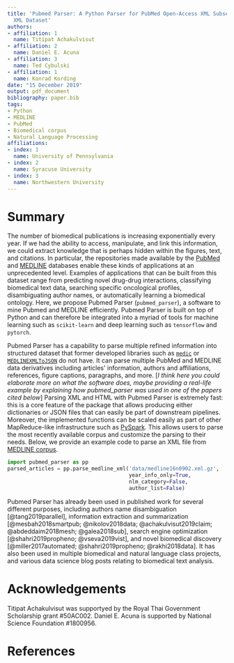 ```yaml
---
title: 'Pubmed Parser: A Python Parser for PubMed Open-Access XML Subset and MEDLINE XML Dataset
  XML Dataset'
authors:
- affiliation: 1
  name: Titipat Achakulvisut
- affiliation: 2
  name: Daniel E. Acuna
- affiliation: 3
  name: Ted Cybulski
- affiliation: 1
  name: Konrad Kording
date: "15 December 2019"
output: pdf_document
bibliography: paper.bib
tags:
- Python
- MEDLINE
- PubMed
- Biomedical corpus
- Natural Language Processing
affiliations:
- index: 1
  name: University of Pennsylvania
- index: 2
  name: Syracuse University
- index: 3
  name: Northwestern University
---
```


# Summary

The number of biomedical publications is increasing exponentially every year. If we had the ability to access, manipulate, and link this information, we could extract knowledge that is perhaps hidden within the figures, text, and citations. In particular, the repositories made available by the [PubMed](https://pubmed.ncbi.nlm.nih.gov/) and [MEDLINE](https://www.nlm.nih.gov/bsd/medline.html) databases enable these kinds of applications at an unprecedented level. Examples of applications that can be built from this dataset range from predicting novel drug-drug interactions, classifying biomedical text data, searching specific oncological profiles, disambiguating author names, or automatically learning a biomedical ontology. Here, we propose Pubmed Parser (`pubmed_parser`), a software to mine Pubmed and MEDLINE efficiently. Pubmed Parser is built on top of Python and can therefore be integrated into a myriad of tools for machine learning such as `scikit-learn` and deep learning such as `tensorflow` and `pytorch`.

Pubmed Parser has a capability to parse multiple refined information into structured dataset that former developed libraries such as [`medic`](https://github.com/fnl/medic) or [`MEDLINEXMLToJSON`](https://github.com/ldbib/MEDLINEXMLToJSON) do not have. It can parse multiple PubMed and MEDLINE data derivatives including articles' information, authors and affiliations, references, figure captions, paragraphs, and more. [*I think here you could elaborate more on what the software does, maybe providing a real-life example by explaining how pubmed_parser was used in one of the papers cited below*] Parsing XML and HTML with Pubmed Parser is extremely fast: this is a core feature of the package that allows producing either dictionaries or JSON files that can easily be part of downstream pipelines. Moreover, the implemented functions can be scaled easily as part of other MapReduce-like infrastructure such as [PySpark](https://spark.apache.org/). This allows users to parse the most recently available corpus and customize the parsing to their needs. Below, we provide an example code to parse an XML file from [MEDLINE corpus](https://www.nlm.nih.gov/databases/download/data_distrib_main.html).

``` python
import pubmed_parser as pp
parsed_articles = pp.parse_medline_xml('data/medline16n0902.xml.gz',
                                       year_info_only=True,
                                       nlm_category=False,
                                       author_list=False)
```

Pubmed Parser has already been used in published work for several different purposes, including authors name disambiguation [@tang2019parallel], information extraction and summarization [@mesbah2018smartpub; @nikolov2018data; @achakulvisut2019claim; @abdeddaim2018mesh; @galea2018sub], search engine optimization [@shahri2019propheno; @vseva2019vist], and novel biomedical discovery [@miller2017automated; @shahri2019propheno; @rakhi2018data]. It has also been used in multiple biomedical and natural language class projects, and various data science blog posts relating to biomedical text analysis.

# Acknowledgements

Titipat Achakulvisut was supportyed by the Royal Thai Government Scholarship grant #50AC002. Daniel E. Acuna is supported by National Science Foundation #1800956.

# References
